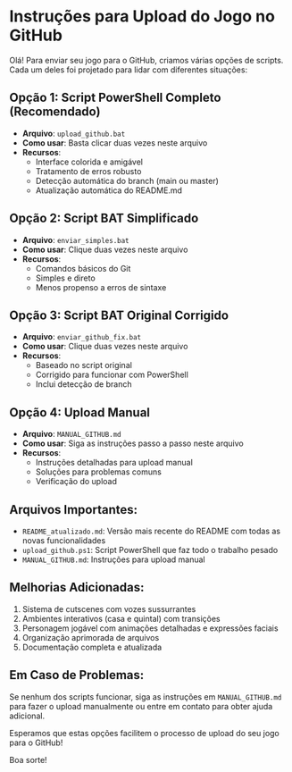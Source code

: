 # Instruções para Upload do Jogo no GitHub

Olá! Para enviar seu jogo para o GitHub, criamos várias opções de scripts. Cada um deles foi projetado para lidar com diferentes situações:

## Opção 1: Script PowerShell Completo (Recomendado)
- **Arquivo**: `upload_github.bat`
- **Como usar**: Basta clicar duas vezes neste arquivo
- **Recursos**:
  - Interface colorida e amigável
  - Tratamento de erros robusto
  - Detecção automática do branch (main ou master)
  - Atualização automática do README.md

## Opção 2: Script BAT Simplificado
- **Arquivo**: `enviar_simples.bat`
- **Como usar**: Clique duas vezes neste arquivo
- **Recursos**:
  - Comandos básicos do Git
  - Simples e direto
  - Menos propenso a erros de sintaxe

## Opção 3: Script BAT Original Corrigido
- **Arquivo**: `enviar_github_fix.bat`
- **Como usar**: Clique duas vezes neste arquivo
- **Recursos**:
  - Baseado no script original
  - Corrigido para funcionar com PowerShell
  - Inclui detecção de branch

## Opção 4: Upload Manual
- **Arquivo**: `MANUAL_GITHUB.md`
- **Como usar**: Siga as instruções passo a passo neste arquivo
- **Recursos**:
  - Instruções detalhadas para upload manual
  - Soluções para problemas comuns
  - Verificação do upload

## Arquivos Importantes:
- `README_atualizado.md`: Versão mais recente do README com todas as novas funcionalidades
- `upload_github.ps1`: Script PowerShell que faz todo o trabalho pesado
- `MANUAL_GITHUB.md`: Instruções para upload manual

## Melhorias Adicionadas:
1. Sistema de cutscenes com vozes sussurrantes
2. Ambientes interativos (casa e quintal) com transições
3. Personagem jogável com animações detalhadas e expressões faciais
4. Organização aprimorada de arquivos
5. Documentação completa e atualizada

## Em Caso de Problemas:
Se nenhum dos scripts funcionar, siga as instruções em `MANUAL_GITHUB.md` para fazer o upload manualmente ou entre em contato para obter ajuda adicional.

Esperamos que estas opções facilitem o processo de upload do seu jogo para o GitHub!

Boa sorte!

